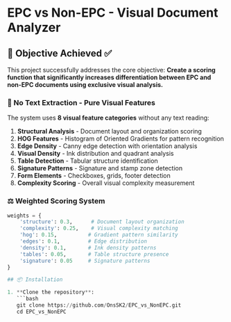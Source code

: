 # EPC vs Non-EPC - Visual Document Analyzer

## 🎯 Objective Achieved ✅

This project successfully addresses the core objective: **Create a scoring function that significantly increases differentiation between EPC and non-EPC documents using exclusive visual analysis.**




### 🚫 No Text Extraction - Pure Visual Features
The system uses **8 visual feature categories** without any text reading:

1. **Structural Analysis** - Document layout and organization scoring
2. **HOG Features** - Histogram of Oriented Gradients for pattern recognition  
3. **Edge Density** - Canny edge detection with orientation analysis
4. **Visual Density** - Ink distribution and quadrant analysis
5. **Table Detection** - Tabular structure identification
6. **Signature Patterns** - Signature and stamp zone detection
7. **Form Elements** - Checkboxes, grids, footer detection
8. **Complexity Scoring** - Overall visual complexity measurement

### ⚖️ Weighted Scoring System
```python
weights = {
    'structure': 0.3,      # Document layout organization
    'complexity': 0.25,    # Visual complexity matching
    'hog': 0.15,          # Gradient pattern similarity  
    'edges': 0.1,         # Edge distribution
    'density': 0.1,       # Ink density patterns
    'tables': 0.05,       # Table structure presence
    'signature': 0.05     # Signature patterns
}

## 📦 Installation

1. **Clone the repository**:
   ```bash
   git clone https://github.com/OnsSK2/EPC_vs_NonEPC.git
   cd EPC_vs_NonEPC
